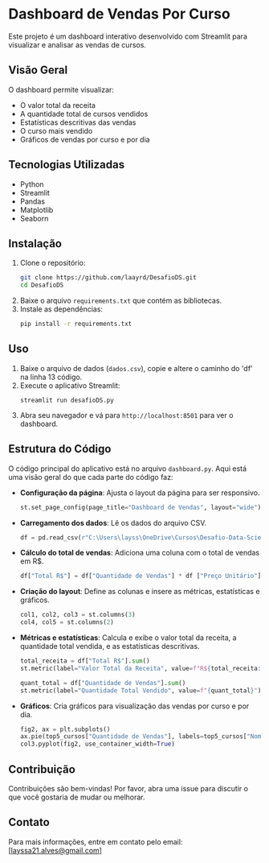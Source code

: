 # Dashboard de Vendas Por Curso
Este projeto é um dashboard interativo desenvolvido com Streamlit para visualizar e analisar as vendas de cursos.

## Visão Geral
O dashboard permite visualizar:
- O valor total da receita
- A quantidade total de cursos vendidos
- Estatísticas descritivas das vendas
- O curso mais vendido
- Gráficos de vendas por curso e por dia

## Tecnologias Utilizadas
- Python
- Streamlit
- Pandas
- Matplotlib
- Seaborn

## Instalação
1. Clone o repositório:
    ```sh
    git clone https://github.com/laayrd/DesafioDS.git
    cd DesafioDS
    ```
2. Baixe o arquivo `requirements.txt` que contém as bibliotecas.
3. Instale as dependências:
    ```sh
    pip install -r requirements.txt
    ```

## Uso
1. Baixe o arquivo de dados (`dados.csv`), copie e altere o caminho do 'df' na linha 13 código.
2. Execute o aplicativo Streamlit:
    ```
    streamlit run desafioDS.py
    ```
3. Abra seu navegador e vá para `http://localhost:8501` para ver o dashboard.

## Estrutura do Código
O código principal do aplicativo está no arquivo `dashboard.py`. Aqui está uma visão geral do que cada parte do código faz:
- **Configuração da página**: Ajusta o layout da página para ser responsivo.
    ```python
    st.set_page_config(page_title="Dashboard de Vendas", layout="wide")
    ```
- **Carregamento dos dados**: Lê os dados do arquivo CSV.
    ```python
    df = pd.read_csv(r"C:\Users\layss\OneDrive\Cursos\Desafio-Data-Science\dados.csv", sep=",")
    ```
- **Cálculo do total de vendas**: Adiciona uma coluna com o total de vendas em R$.
    ```python
    df["Total R$"] = df["Quantidade de Vendas"] * df ["Preço Unitário"]
    ```
- **Criação do layout**: Define as colunas e insere as métricas, estatísticas e gráficos.
    ```python
    col1, col2, col3 = st.columns(3)
    col4, col5 = st.columns(2)
    ```
- **Métricas e estatísticas**: Calcula e exibe o valor total da receita, a quantidade total vendida, e as estatísticas descritivas.
    ```python
    total_receita = df["Total R$"].sum()
    st.metric(label="Valor Total da Receita", value=f"R${total_receita:,.2f}")

    quant_total = df["Quantidade de Vendas"].sum()
    st.metric(label="Quantidade Total Vendido", value=f"{quant_total}")
    ```
- **Gráficos**: Cria gráficos para visualização das vendas por curso e por dia.
    ```python
    fig2, ax = plt.subplots()
    ax.pie(top5_cursos["Quantidade de Vendas"], labels=top5_cursos["Nome do Curso"], colors=["pink", "magenta", "mediumpurple", "cyan", "deepskyblue", "blue"])
    col3.pyplot(fig2, use_container_width=True)
    ```
## Contribuição
Contribuições são bem-vindas! Por favor, abra uma issue para discutir o que você gostaria de mudar ou melhorar.

## Contato
Para mais informações, entre em contato pelo email: [layssa21.alves@gmail.com]
